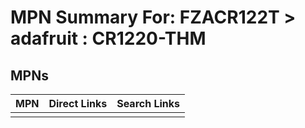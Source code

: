 



# MPN Summary For: FZACR122T > adafruit : CR1220-THM

## MPNs
  

|MPN|Direct Links|Search Links|
| :--- | :--- | :--- |
||||
